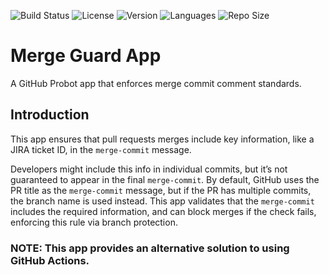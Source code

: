 ![Build Status](https://img.shields.io/github/actions/workflow/status/jefeish/merge-guard-app/ci.yml?branch=main)
![License](https://img.shields.io/github/license/jefeish/merge-guard-app)
![Version](https://img.shields.io/github/v/release/jefeish/merge-guard-app)
![Languages](https://img.shields.io/github/languages/top/jefeish/merge-guard-app)
![Repo Size](https://img.shields.io/github/repo-size/jefeish/merge-guard-app)

# Merge Guard App

A GitHub Probot app that enforces merge commit comment standards.

## Introduction

This app ensures that pull requests merges include key information, like a JIRA ticket ID, in the `merge-commit` message. 

Developers might include this info in individual commits, but it’s not guaranteed to appear in the final `merge-commit`. 
By default, GitHub uses the PR title as the `merge-commit` message, but if the PR has multiple commits, the branch name is used instead. 
This app validates that the `merge-commit` includes the required information, and can block merges if the check fails, enforcing this rule via branch protection.

### NOTE: This app provides an alternative solution to using GitHub Actions.


